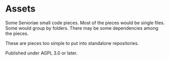 # Assets

Some Senioriae small code pieces.
Most of the pieces would be single files. Some would group by folders.
There may be some dependencies among the pieces.

These are pieces too simple to put into standalone repositories.

Published under AGPL 3.0 or later.

